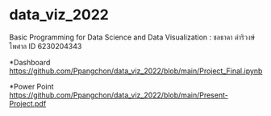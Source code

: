 # data_viz_2022
Basic Programming for Data Science and Data Visualization : ชลธาดา ดำริวงษ์ไพศาล ID 6230204343

*Dashboard
https://github.com/Ppangchon/data_viz_2022/blob/main/Project_Final.ipynb

*Power Point
https://github.com/Ppangchon/data_viz_2022/blob/main/Present-Project.pdf
